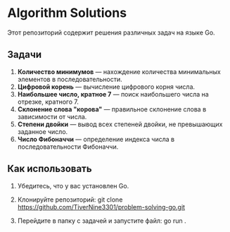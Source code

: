 # Algorithm Solutions
Этот репозиторий содержит решения различных задач на языке Go.

## Задачи
1. **Количество минимумов** — нахождение количества минимальных элементов в последовательности.
2. **Цифровой корень** — вычисление цифрового корня числа.
3. **Наибольшее число, кратное 7** — поиск наибольшего числа на отрезке, кратного 7.
4. **Склонение слова "корова"** — правильное склонение слова в зависимости от числа.
5. **Степени двойки** — вывод всех степеней двойки, не превышающих заданное число.
6. **Число Фибоначчи** — определение индекса числа в последовательности Фибоначчи.

## Как использовать
1. Убедитесь, что у вас установлен Go.
2. Клонируйте репозиторий:
   git clone https://github.com/TiverNine3301/problem-solving-go.git

3. Перейдите в папку с задачей и запустите файл:
    go run .
